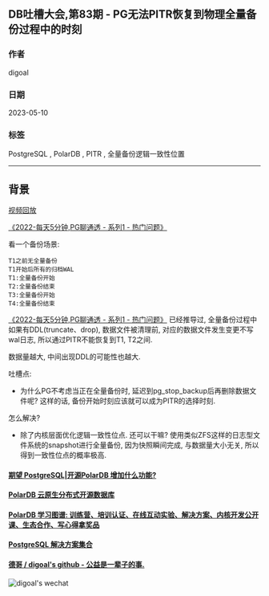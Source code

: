 ## DB吐槽大会,第83期 - PG无法PITR恢复到物理全量备份过程中的时刻  
      
### 作者      
digoal      
      
### 日期      
2023-05-10      
      
### 标签      
PostgreSQL , PolarDB , PITR , 全量备份逻辑一致性位置           
      
----      
      
## 背景      
[视频回放]()      
      
[《2022-每天5分钟,PG聊通透 - 系列1 - 热门问题》](../202112/20211209_02.md)     
  
看一个备份场景:    
```  
T1之前无全量备份  
T1开始后所有的归档WAL  
T1:全量备份开始  
T2:全量备份结束  
T3:全量备份开始  
T4:全量备份结束  
```  
  
[《2022-每天5分钟,PG聊通透 - 系列1 - 热门问题》](../202112/20211209_02.md)   已经推导过, 全量备份过程中如果有DDL(truncate、drop), 数据文件被清理前, 对应的数据文件发生变更不写wal日志, 所以通过PITR不能恢复到T1, T2之间.  
  
数据量越大, 中间出现DDL的可能性也越大.   
  
吐槽点:    
- 为什么PG不考虑当正在全量备份时, 延迟到pg_stop_backup后再删除数据文件呢? 这样的话, 备份开始时刻应该就可以成为PITR的选择时刻.    
  
怎么解决?  
- 除了内核层面优化逻辑一致性位点.  还可以干嘛?  使用类似ZFS这样的日志型文件系统的snapshot进行全量备份, 因为快照瞬间完成, 与数据量大小无关, 所以得到一致性位点的概率极高.     
  
  
  
#### [期望 PostgreSQL|开源PolarDB 增加什么功能?](https://github.com/digoal/blog/issues/76 "269ac3d1c492e938c0191101c7238216")
  
  
#### [PolarDB 云原生分布式开源数据库](https://github.com/ApsaraDB "57258f76c37864c6e6d23383d05714ea")
  
  
#### [PolarDB 学习图谱: 训练营、培训认证、在线互动实验、解决方案、内核开发公开课、生态合作、写心得拿奖品](https://www.aliyun.com/database/openpolardb/activity "8642f60e04ed0c814bf9cb9677976bd4")
  
  
#### [PostgreSQL 解决方案集合](../201706/20170601_02.md "40cff096e9ed7122c512b35d8561d9c8")
  
  
#### [德哥 / digoal's github - 公益是一辈子的事.](https://github.com/digoal/blog/blob/master/README.md "22709685feb7cab07d30f30387f0a9ae")
  
  
![digoal's wechat](../pic/digoal_weixin.jpg "f7ad92eeba24523fd47a6e1a0e691b59")
  
